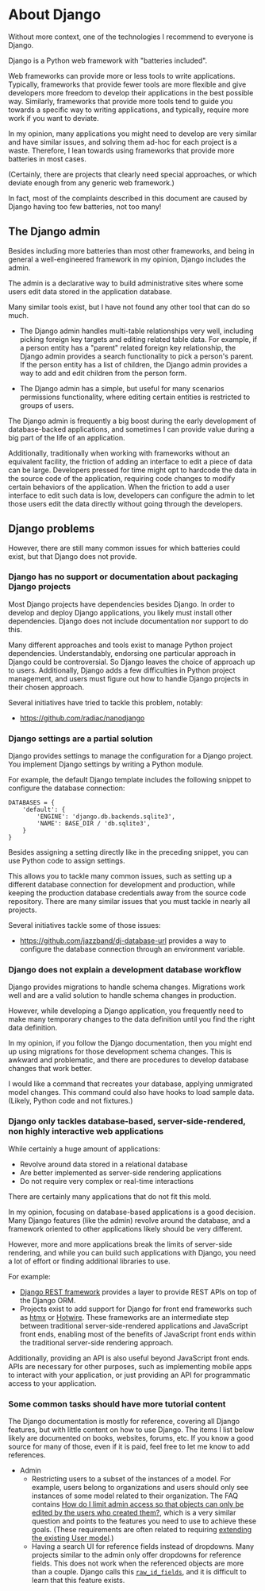 # About Django

Without more context, one of the technologies I recommend to everyone is Django.

Django is a Python web framework with "batteries included".

Web frameworks can provide more or less tools to write applications.
Typically, frameworks that provide fewer tools are more flexible and give developers more freedom to develop their applications in the best possible way.
Similarly, frameworks that provide more tools tend to guide you towards a specific way to writing applications, and typically, require more work if you want to deviate.

In my opinion, many applications you might need to develop are very similar and have similar issues, and solving them ad-hoc for each project is a waste.
Therefore, I lean towards using frameworks that provide more batteries in most cases.

(Certainly, there are projects that clearly need special approaches, or which deviate enough from any generic web framework.)

In fact, most of the complaints described in this document are caused by Django having too few batteries, not too many!

## The Django admin

Besides including more batteries than most other frameworks, and being in general a well-engineered framework in my opinion, Django includes the admin.

The admin is a declarative way to build administrative sites where some users edit data stored in the application database.

Many similar tools exist, but I have not found any other tool that can do so much.

* The Django admin handles multi-table relationships very well, including picking foreign key targets and editing related table data.
  For example, if a person entity has a "parent" related foreign key relationship, the Django admin provides a search functionality to pick a person's parent.
  If the person entity has a list of children, the Django admin provides a way to add and edit children from the person form.

* The Django admin has a simple, but useful for many scenarios permissions functionality, where editing certain entities is restricted to groups of users.

The Django admin is frequently a big boost during the early development of database-backed applications, and sometimes I can provide value during a big part of the life of an application.

Additionally, traditionally when working with frameworks without an equivalent facility, the friction of adding an interface to edit a piece of data can be large.
Developers pressed for time might opt to hardcode the data in the source code of the application, requiring code changes to modify certain behaviors of the application.
When the friction to add a user interface to edit such data is low, developers can configure the admin to let those users edit the data directly without going through the developers.

## Django problems

However, there are still many common issues for which batteries could exist, but that Django does not provide.

### Django has no support or documentation about packaging Django projects

Most Django projects have dependencies besides Django.
In order to develop and deploy Django applications, you likely must install other dependencies.
Django does not include documentation nor support to do this.

Many different approaches and tools exist to manage Python project dependencies.
Understandably, endorsing one particular approach in Django could be controversial.
So Django leaves the choice of approach up to users.
Additionally, Django adds a few difficulties in Python project management, and users must figure out how to handle Django projects in their chosen approach.

Several initiatives have tried to tackle this problem, notably:

* https://github.com/radiac/nanodjango

### Django settings are a partial solution

Django provides settings to manage the configuration for a Django project.
You implement Django settings by writing a Python module.

For example, the default Django template includes the following snippet to configure the database connection:

```
DATABASES = {
    'default': {
        'ENGINE': 'django.db.backends.sqlite3',
        'NAME': BASE_DIR / 'db.sqlite3',
    }
}
```

Besides assigning a setting directly like in the preceding snippet, you can use Python code to assign settings.

This allows you to tackle many common issues, such as setting up a different database connection for development and production, while keeping the production database credentials away from the source code repository.
There are many similar issues that you must tackle in nearly all projects.

Several initiatives tackle some of those issues:

* https://github.com/jazzband/dj-database-url provides a way to configure the database connection through an environment variable.

### Django does not explain a development database workflow

Django provides migrations to handle schema changes.
Migrations work well and are a valid solution to handle schema changes in production.

However, while developing a Django application, you frequently need to make many temporary changes to the data definition until you find the right data definition.

In my opinion, if you follow the Django documentation, then you might end up using migrations for those development schema changes.
This is awkward and problematic, and there are procedures to develop database changes that work better.

I would like a command that recreates your database, applying unmigrated model changes.
This command could also have hooks to load sample data.
(Likely, Python code and not fixtures.)

### Django only tackles database-based, server-side-rendered, non highly interactive web applications

While certainly a huge amount of applications:

* Revolve around data stored in a relational database
* Are better implemented as server-side rendering applications
* Do not require very complex or real-time interactions

There are certainly many applications that do not fit this mold.

In my opinion, focusing on database-based applications is a good decision.
Many Django features (like the admin) revolve around the database, and a framework oriented to other applications likely should be very different.

However, more and more applications break the limits of server-side rendering, and while you can build such applications with Django, you need a lot of effort or finding additional libraries to use.

For example:

* [Django REST framework](https://www.django-rest-framework.org/) provides a layer to provide REST APIs on top of the Django ORM.
* Projects exist to add support for Django for front end frameworks such as [htmx](https://htmx.org/) or [Hotwire](https://hotwired.dev/).
  These frameworks are an intermediate step between traditional server-side-rendered applications and JavaScript front ends, enabling most of the benefits of JavaScript front ends within the traditional server-side rendering approach.

Additionally, providing an API is also useful beyond JavaScript front ends.
APIs are necessary for other purposes, such as implementing mobile apps to interact with your application, or just providing an API for programmatic access to your application.

### Some common tasks should have more tutorial content

The Django documentation is mostly for reference, covering all Django features, but with little content on how to use Django.
The items I list below likely are documented on books, websites, forums, etc.
If you know a good source for many of those, even if it is paid, feel free to let me know to add references.

* Admin
  * Restricting users to a subset of the instances of a model.
    For example, users belong to organizations and users should only see instances of some model related to their organization.
    The FAQ contains [How do I limit admin access so that objects can only be edited by the users who created them?](https://docs.djangoproject.com/en/5.1/faq/admin/#how-do-i-limit-admin-access-so-that-objects-can-only-be-edited-by-the-users-who-created-them), which is a very similar question and points to the features you need to use to achieve these goals.
    (These requirements are often related to requiring [extending the existing User model](https://docs.djangoproject.com/en/5.1/topics/auth/customizing/#extending-the-existing-user-model).)
  * Having a search UI for reference fields instead of dropdowns.
    Many projects similar to the admin only offer dropdowns for reference fields.
    This does not work when the referenced objects are more than a couple.
    Django calls this [`raw_id_fields`](https://docs.djangoproject.com/en/5.1/ref/contrib/admin/#django.contrib.admin.ModelAdmin.raw_id_fields), and it is difficult to learn that this feature exists.
